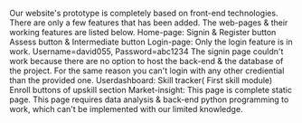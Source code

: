 Our website's prototype is completely based on front-end technologies. 
There are only a few features that has been added.
The web-pages & their working features are listed below.
Home-page:
  Signin & Register button
  Assess button & Intermediate button
Login-page:
  Only the login feature is in work. Username=david055, Password=abc1234
  The signin page couldn't work because there are no option to host the back-end & the database of the project.
  For the same reason you can't login with any other crediential than the provided one.
Userdashboard:
  Skill tracker( First skill module)
  Enroll buttons of upskill section
Market-insight:
  This page is complete static page.
  This page requires data analysis & back-end python programming to work, which can't be implemented with our limited knowledge.
  
